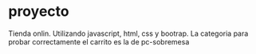 # proyecto
Tienda onlin. Utilizando javascript, html, css y bootrap. La categoria para probar correctamente el carrito es la de pc-sobremesa
